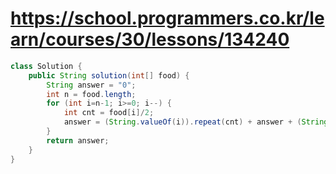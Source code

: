 # https://school.programmers.co.kr/learn/courses/30/lessons/134240
```java
class Solution {
    public String solution(int[] food) {
        String answer = "0";
        int n = food.length; 
        for (int i=n-1; i>=0; i--) {
            int cnt = food[i]/2; 
            answer = (String.valueOf(i)).repeat(cnt) + answer + (String.valueOf(i)).repeat(cnt); 
        }
        return answer;
    }
}
```
